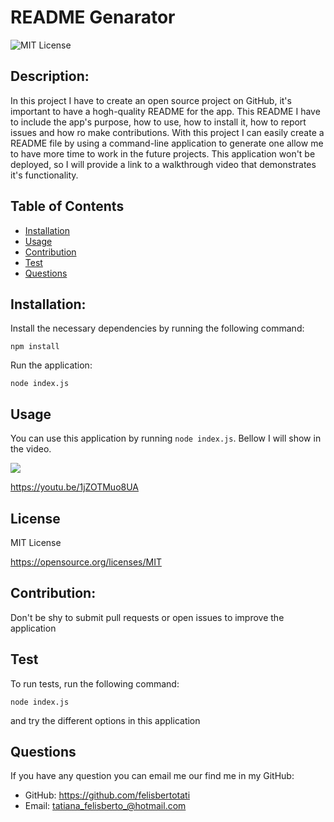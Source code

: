 # README Genarator

![MIT License](https://img.shields.io/badge/license-MIT-blue.svg)

## Description:

In this project I have to create an open source project on GitHub, it's important to have a hogh-quality README for the app. This README I have to include the app's purpose, how to use, how to install it, how to report issues and how ro make contributions. With this project I can easily create a README file by using a command-line application to generate one allow me to have more time to work in the future projects. This application won't be deployed, so I will provide a link to a walkthrough video that demonstrates it's functionality.

## Table of Contents

- [Installation](#installation)
- [Usage](#usage)
- [Contribution](#contribution)
- [Test](#test)
- [Questions](#questions)

## Installation:

Install the necessary dependencies by running the following command: 

`npm install`

Run the application:

`node index.js`


## Usage

You can use this application by running `node index.js`. Bellow I will show in the video.

![](https://github.com/felisbertotati/readme-generator/blob/main/assets/video/Readme%20genarator.gif?raw=true)

https://youtu.be/1jZOTMuo8UA

## License

MIT License

https://opensource.org/licenses/MIT

## Contribution:

Don't be shy to submit pull requests or open issues to improve the application

## Test

To run tests, run the following command: 

`node index.js`

and try the different options in this application

## Questions

If you have any question you can email me our find me in my GitHub:

  - GitHub: https://github.com/felisbertotati
  - Email: tatiana_felisberto_@hotmail.com
